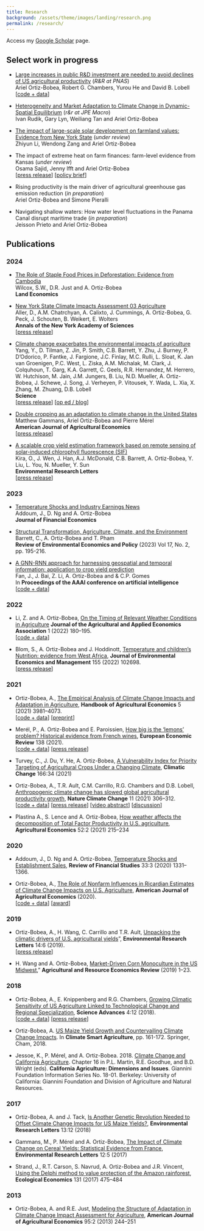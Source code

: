 ```yaml
---
title: Research
background: /assets/theme/images/landing/research.png
permalink: /research/
---
```


Access my [Google Scholar](https://scholar.google.com/citations?user=kEZ0ezkAAAAJ) page.

## Select work in progress

- [Large increases in public R&D investment are needed to avoid declines of US agricultural productivity](https://arxiv.org/abs/2405.08159) (*R&R at PNAS*) <br/> Ariel Ortiz-Bobea, Robert G. Chambers, Yurou He and David B. Lobell  <br/> 
[[code + data](https://doi.org/10.6077/q59w-tj45)]

- [Heterogeneity and Market Adaptation to Climate Change in Dynamic-Spatial Equilibrium](https://osf.io/preprints/socarxiv/usghb) (*r&r at JPE Macro*) <br/> Ivan Rudik, Gary Lyn, Weiliang Tan and Ariel Ortiz-Bobea <br/> 

- [The impact of large-scale solar development on farmland values: Evidence from New York State](https://papers.ssrn.com/sol3/papers.cfm?abstract_id=4942012) (*under review*) <br/> Zhiyun Li, Wendong Zang and Ariel Ortiz-Bobea

- The impact of extreme heat on farm finances: farm-level evidence from Kansas (*under review*)<br/> Osama Sajid, Jenny Ifft and Ariel Ortiz-Bobea <br/> [[press release](https://news.cornell.edu/stories/2024/01/report-warmer-planet-will-trigger-increased-farm-losses)] 
[[policy brief](https://business.edf.org/insights/extreme-heat-financial-farm-kansas/)]

- Rising productivity is the main driver of agricultural greenhouse gas emission reduction (*in preparation*)
<br/> Ariel Ortiz-Bobea and Simone Pieralli

- Navigating shallow waters: How water level fluctuations in the Panama Canal disrupt maritime trade (*in preparation*)
<br/> Jeisson Prieto and Ariel Ortiz-Bobea 


## Publications

### 2024

-  [The Role of Staple Food Prices in Deforestation: Evidence from Cambodia](https://doi.org/10.3368/le.101.1.100423-0097R) 
<br/> Wilcox, S.W., D.R. Just and A. Ortiz-Bobea 
<br/> **Land Economics**

- [New York State Climate Impacts Assessment 03 Agriculture](https://nysclimateimpacts.org/wp-content/uploads/2024/02/Assessment-ch3-agriculture-01-31-24.pdf) 
<br/> Aller, D.,  A.M. Chatrchyan, A. Calixto, J. Cummings, A. Ortiz-Bobea, G. Peck, J. Schouten, B. Weikert, E. Wolters  <br/> **Annals of the New York Academy of Sciences** <br/> [[press release](https://news.cornell.edu/stories/2024/02/nys-agricultural-assessment-cultivates-climate-crisis-solutions)]
   
-  [Climate change exacerbates the environmental impacts of agriculture](https://doi.org/10.1126/science.adn3747) 
<br/> Yang, Y., D. Tilman, Z. Jin, P. Smith, C.B. Barrett, Y. Zhu, J. Burney, P. D’Odorico, P. Fantke, J. Fargione, J.C. Finlay, M.C. Rulli, L. Sloat, K. Jan van Groenigen, P.C. West, L. Ziska, A.M. Michalak, M. Clark, J. Colquhoun, T. Garg, K.A. Garrett, C. Geels, R.R. Hernandez, M. Herrero, W. Hutchison, M. Jain, J.M. Jungers, B. Liu, N.D. Mueller, A. Ortiz-Bobea, J. Schewe, J. Song, J. Verheyen, P. Vitousek, Y. Wada, L. Xia, X. Zhang, M. Zhuang, D.B. Lobell 
<br/> **Science**  <br/> [[press release](https://business.cornell.edu/hub/2024/09/12/climate-change-worsens-agricultures-environmental-impact/)] [[op ed / blog](https://voxdev.org/topic/agriculture/feedback-loop-between-climate-change-and-agriculture)]  

-  [Double cropping as an adaptation to climate change in the United States](https://doi.org/10.1111/ajae.12491)
<br/>  Matthew Gammans, Ariel Ortiz-Bobea and Pierre Mérel 
<br/>  **American Journal of Agricultural Economics** <br/> 
[[press release](https://www.aaea.org/about-aaea/media--public-relations/press-releases/double-cropping-as-an-adaptation-to-climate-change-in-the-united-states)]

- [A scalable crop yield estimation framework based on remote sensing of solar-induced chlorophyll fluorescence (SIF)](https://doi.org/10.1088/1748-9326/ad3142) <br/>  Kira, O., J. Wen, J. Han, A.J. McDonald, C.B. Barrett, A. Ortiz-Bobea, Y. Liu, L. You, N. Mueller,  Y. Sun  <br/> **Environmental Research Letters** <br/> [[press release](https://news.cornell.edu/stories/2024/05/satellite-images-plants-fluorescence-can-predict-crop-yields)]


### 2023

- [Temperature Shocks and Industry Earnings News](https://doi.org/10.1016/j.jfineco.2023.07.002) 
<br/> Addoum, J., D. Ng and A. Ortiz-Bobea 
<br/> **Journal of Financial Economics**

- [Structural Transformation, Agriculture, Climate, and the Environment](https://www.journals.uchicago.edu/doi/10.1086/725319) <br/> Barrett, C., A. Ortiz-Bobea and T. Pham <br/>  **Review of Environmental Economics and Policy** (2023) Vol 17, No. 2, pp. 195-216.

- [A GNN-RNN approach for harnessing geospatial and temporal information: application to crop yield prediction](https://ojs.aaai.org/index.php/AAAI/article/view/21444) <br/>  Fan, J., J. Bai, Z. Li, A. Ortiz-Bobea and & C.P. Gomes <br/> In **Proceedings of the AAAI conference on artificial intelligence** <br/> [[code + data](https://github.com/JunwenBai/GNN-RNN)]


### 2022

- Li, Z. and A. Ortiz-Bobea, [On the Timing of Relevant Weather Conditions in Agriculture]( https://doi.org/10.1002/jaa2.21) **Journal of the Agricultural and Applied Economics Association** 1 (2022) 180–195. <br/> 
[[code + data](https://archive.ciser.cornell.edu/reproduction-packages/2882)]

- Blom, S., A. Ortiz-Bobea and J. Hoddinott, [Temperature and children’s Nutrition: evidence from West Africa](https://doi.org/10.1016/j.jeem.2022.102698), **Journal of Environmental Economics and Management** 155 (2022) 102698. <br/> 
[[press release](https://news.cornell.edu/stories/2022/07/extreme-heat-exposure-worsens-child-malnutrition)]


### 2021

- Ortiz-Bobea, A., [The Empirical Analysis of Climate Change Impacts and Adaptation in Agriculture](https://www.sciencedirect.com/science/article/pii/S1574007221000025), **Handbook of Agricultural Economics** 5 (2021) 3981–4073. <br/> 
[[code + data](https://archive.ciser.cornell.edu/reproduction-packages/2856)] [[preprint](https://arxiv.org/abs/2105.12044)]

- Merél, P., A. Ortiz-Bobea and E. Paroissien, [How big is the ‘lemons’ problem? Historical evidence from French wines](https://doi.org/10.1016/j.euroecorev.2021.103824), **European Economic Review** 138 (2021). <br/> 
[[code + data](https://doi.org/10.6077/zqcs-2544)] 
[[press release](https://news.cornell.edu/stories/2021/07/vive-la-difference-when-lemons-masquerade-plums)]

- Turvey, C., J. Du, Y. He, A. Ortiz-Bobea, [A Vulnerability Index for Priority Targeting of Agricultural Crops Under a Changing Climate](https://doi.org/10.1007/s10584-021-03135-8), **Climatic Change** 166:34 (2021)

- Ortiz-Bobea, A., T.R. Ault, C.M. Carrillo, R.G. Chambers and D.B. Lobell, [Anthropogenic climate change has slowed global agricultural productivity growth](https://doi.org/10.1038/s41558-021-01000-1), **Nature Climate Change** 11 (2021) 306–312.<br/> 
[[code + data](https://archive.ciser.cornell.edu/reproduction-packages/2840)] 
[[press release](https://news.cornell.edu/stories/2021/04/climate-change-has-cost-7-years-ag-productivity-growth)] 
[[video abstract](https://www.youtube.com/watch?v=zsZ6vHO6xAA)] 
[[discussion](https://www.nature.com/articles/s41558-021-01017-6)]

- Plastina A., S. Lence and A. Ortiz-Bobea, [How weather affects the decomposition of Total Factor Productivity in U.S. agriculture](https://doi.org/10.1111/agec.12615), **Agricultural Economics** 52:2 (2021) 215–234

### 2020

- Addoum, J., D. Ng and A. Ortiz-Bobea, [Temperature Shocks and Establishment Sales](https://doi.org/10.1093/rfs/hhz126), **Review of Financial Studies** 33:3 (2020) 1331–1366.

- Ortiz-Bobea, A., [The Role of Nonfarm Influences in Ricardian Estimates of Climate Change Impacts on U.S. Agriculture](https://doi.org/10.1093/ajae/aaz047), **American Journal of Agricultural Economics** (2020). <br/> [[code + data](https://doi.org/10.6077/2dhd-f934)] [[award](https://www.aaea.org/about-aaea/awards-and-honors/aaea-annual-awards/aaea-annual-award-winners/2021-aaea-award-winners)]

### 2019

- Ortiz-Bobea, A., H. Wang, C. Carrillo and T.R. Ault, [Unpacking the climatic drivers of U.S. agricultural yields](https://iopscience.iop.org/article/10.1088/1748-9326/ab1e75)”, **Environmental Research Letters** 14:6 (2019).<br/> [[press release](https://news.cornell.edu/stories/2019/05/heat-not-drought-will-drive-lower-crop-yields-researchers-say)]

- H. Wang and A. Ortiz-Bobea, [Market-Driven Corn Monoculture in the US Midwest](https://doi.org/10.1017/age.2019.4),” **Agricultural and Resource Economics Review** (2019) 1–23.

### 2018

- Ortiz-Bobea, A., E. Knippenberg and R.G. Chambers, [Growing Climatic Sensitivity of US Agriculture Linked to Technological Change and Regional Specialization](http://advances.sciencemag.org/content/4/12/eaat4343), **Science Advances** 4:12 (2018). <br/> [[code + data](https://doi.org/10.6077/f26v-xz15)] [[press release](https://news.cornell.edu/stories/2018/12big-picture-look-climate-change-impact-us-agriculture-midwest-risk)]

- Ortiz-Bobea, A. [US Maize Yield Growth and Countervailing Climate Change Impacts](https://link.springer.com/chapter/10.1007/978-3-319-61194-5_8). In **Climate Smart Agriculture**, pp. 161-172. Springer, Cham, 2018.

- Jessoe, K., P. Mérel, and A. Ortiz-Bobea. 2018. [Climate Change and California Agriculture](https://s.giannini.ucop.edu/uploads/giannini_public/56/a1/56a1a83d-16d2-4f0d-85df-35be6ed1dafc/climatechange.pdf). Chapter 16 in P.L. Martin, R.E. Goodhue, and B.D. Wright (eds). **California Agriculture: Dimensions and Issues**. Giannini Foundation Information Series No. 18-01. Berkeley: University of California: Giannini Foundation and Division of Agriculture and Natural Resources. 

### 2017

- Ortiz-Bobea, A. and J. Tack, [Is Another Genetic Revolution Needed to Offset Climate Change Impacts for US Maize Yields?](http://iopscience.iop.org/article/10.1088/1748-9326/aae9b8/meta), **Environmental Research Letters** 13:12 (2018)

- Gammans, M., P. Mérel and A. Ortiz-Bobea, [The Impact of Climate Change on Cereal Yields: Statistical Evidence from France](http://iopscience.iop.org/article/10.1088/1748-9326/aa6b0c), **Environmental Research Letters** 12:5 (2017)

- Strand, J., R.T. Carson, S. Navrud, A. Ortiz-Bobea and J.R. Vincent, [Using the Delphi method to value protection of the Amazon rainforest](https://doi.org/10.1016/j.ecolecon.2016.09.028), **Ecological Economics** 131 (2017) 475–484

### 2013

- Ortiz-Bobea, A. and R.E. Just, [Modeling the Structure of Adaptation in Climate Change Impact Assessment for Agriculture](https://doi.org/10.1093/ajae/aas035), **American Journal of Agricultural Economics** 95:2 (2013) 244–251
